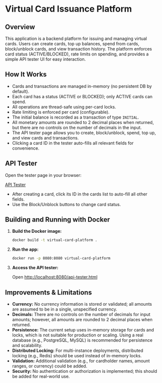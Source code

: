 # Virtual Card Issuance Platform

## Overview

This application is a backend platform for issuing and managing virtual cards. Users can create cards, top up balances, spend from cards, block/unblock cards, and view transaction history. The platform enforces card status (ACTIVE/BLOCKED), rate limits on spending, and provides a simple API tester UI for easy interaction.

## How It Works

- Cards and transactions are managed in-memory (no persistent DB by default).
- Each card has a status (ACTIVE or BLOCKED); only ACTIVE cards can spend.
- All operations are thread-safe using per-card locks.
- Rate limiting is enforced per card (configurable).
- The initial balance is recorded as a transaction of type `INITIAL`.
- All monetary amounts are rounded to 2 decimal places when returned, but there are no controls on the number of decimals in the input.
- The API tester page allows you to create, block/unblock, spend, top up, and view cards and transactions.
- Clicking a card ID in the tester auto-fills all relevant fields for convenience.

## API Tester

Open the tester page in your browser:

[API Tester](http://localhost:8080/api-tester.html)

- After creating a card, click its ID in the cards list to auto-fill all other fields.
- Use the Block/Unblock buttons to change card status.

## Building and Running with Docker

1. **Build the Docker image:**

    ```sh
    docker build -t virtual-card-platform .
    ```

2. **Run the app:**

    ```sh
    docker run -p 8080:8080 virtual-card-platform
    ```

3. **Access the API tester:**

    Open [http://localhost:8080/api-tester.html](http://localhost:8080/api-tester.html)

## Improvements & Limitations

- **Currency:** No currency information is stored or validated; all amounts are assumed to be in a single, unspecified currency.
- **Decimals:** There are no controls on the number of decimals for input amounts; however, all amounts are rounded to 2 decimal places when returned.
- **Persistence:** The current setup uses in-memory storage for cards and locks, which is not suitable for production or scaling. Using a real database (e.g., PostgreSQL, MySQL) is recommended for persistence and scalability.
- **Distributed Locking:** For multi-instance deployments, distributed locking (e.g., Redis) should be used instead of in-memory locks.
- **Validation:** Additional validation (e.g., for cardholder names, amount ranges, or currency) could be added.
- **Security:** No authentication or authorization is implemented; this should be added for real-world use.
